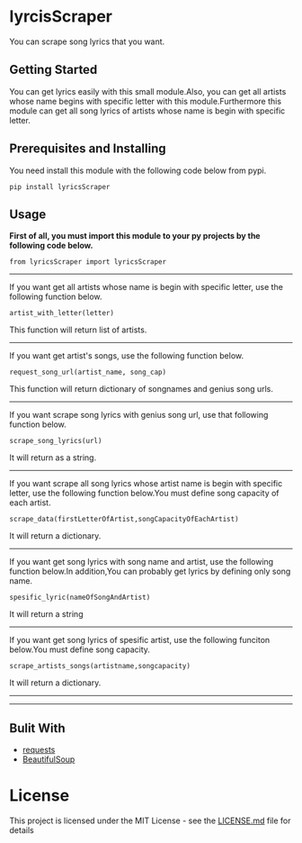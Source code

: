 # lyrcisScraper
You can scrape song lyrics that you want.
## Getting Started
You can get lyrics easily with this small module.Also, you can get all artists whose name begins with specific letter with this module.Furthermore this module can get all song lyrics of artists whose name is begin with specific letter.
## Prerequisites and Installing
You need install this module with the following code below from pypi.
```
pip install lyricsScraper
```
## Usage

**First of all, you must import this module to your py projects by the following code below.**
```phyton
from lyricsScraper import lyricsScraper
```

-------------------------------------------------------------------------

If you want get all artists whose name is begin with specific letter, use the following function below.
```phyton
artist_with_letter(letter)
```
This function will return list of artists.

-------------------------------------------------------------------------

If you want get artist's songs, use the following function below.
```phyton
request_song_url(artist_name, song_cap)
```
This function will return dictionary of songnames and genius song urls.

-------------------------------------------------------------------------

If you want scrape song lyrics with genius song url, use that following function below.
```phyton
scrape_song_lyrics(url)
```
It will return as a string.

-------------------------------------------------------------------------

If you want scrape all song lyrics whose artist name is begin with specific letter, use the following function below.You must define song capacity of each artist.
```phyton
scrape_data(firstLetterOfArtist,songCapacityOfEachArtist)
```
It will return a dictionary.

-------------------------------------------------------------------------

If you want get song lyrics with song name and artist, use the following function below.In addition,You can probably get lyrics by defining only song name.
```phyton
spesific_lyric(nameOfSongAndArtist)
```
It will return a string

-------------------------------------------------------------------------

If you want get song lyrics of spesific artist, use the following funciton below.You must define song capacity.
```phyton
scrape_artists_songs(artistname,songcapacity)
```
It will return a dictionary.

-------------------------------------------------------------------------
-------------------------------------------------------------------------

## Bulit With
- [requests](https://pypi.org/project/requests/)
- [BeautifulSoup](https://pypi.org/project/beautifulsoup4/)

# License
This project is licensed under the MIT License - see the [LICENSE.md](https://github.com/letsplaywithstrings/lyrcisScraper/blob/main/LICENSE) file for details
